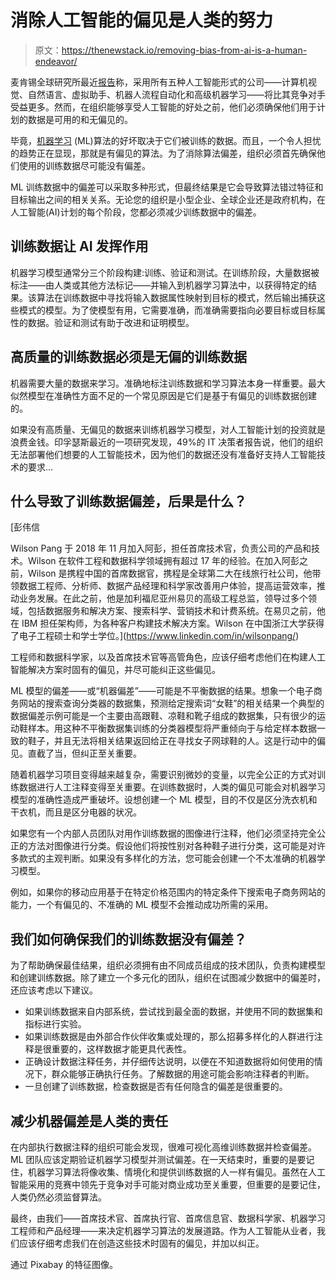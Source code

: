 # 消除人工智能的偏见是人类的努力

> 原文：<https://thenewstack.io/removing-bias-from-ai-is-a-human-endeavor/>

麦肯锡全球研究所最近[报告](https://www.mckinsey.com/featured-insights/artificial-intelligence/notes-from-the-ai-frontier-modeling-the-impact-of-ai-on-the-world-economy)称，采用所有五种人工智能形式的公司——计算机视觉、自然语言、虚拟助手、机器人流程自动化和高级机器学习——将比其竞争对手受益更多。然而，在组织能够享受人工智能的好处之前，他们必须确保他们用于计划的数据是可用的和无偏见的。

毕竟，[机器学习](/category/machine-learning/) (ML)算法的好坏取决于它们被训练的数据。而且，一个令人担忧的趋势正在显现，那就是有偏见的算法。为了消除算法偏差，组织必须首先确保他们使用的训练数据尽可能没有偏差。

ML 训练数据中的偏差可以采取多种形式，但最终结果是它会导致算法错过特征和目标输出之间的相关关系。无论您的组织是小型企业、全球企业还是政府机构，在人工智能(AI)计划的每个阶段，您都必须减少训练数据中的偏差。

## 训练数据让 AI 发挥作用

机器学习模型通常分三个阶段构建:训练、验证和测试。在训练阶段，大量数据被标注——由人类或其他方法标记——并输入到机器学习算法中，以获得特定的结果。该算法在训练数据中寻找将输入数据属性映射到目标的模式，然后输出捕获这些模式的模型。为了使模型有用，它需要准确，而准确需要指向必要目标或目标属性的数据。验证和测试有助于改进和证明模型。

## 高质量的训练数据必须是无偏的训练数据

机器需要大量的数据来学习。准确地标注训练数据和学习算法本身一样重要。最大似然模型在准确性方面不足的一个常见原因是它们是基于有偏见的训练数据创建的。

如果没有高质量、无偏见的数据来训练机器学习模型，对人工智能计划的投资就是浪费金钱。印孚瑟斯最近的一项研究发现，49%的 IT 决策者报告说，他们的组织无法部署他们想要的人工智能技术，因为他们的数据还没有准备好支持人工智能技术的要求…

## 什么导致了训练数据偏差，后果是什么？

 [彭伟信

Wilson Pang 于 2018 年 11 月加入阿彭，担任首席技术官，负责公司的产品和技术。Wilson 在软件工程和数据科学领域拥有超过 17 年的经验。在加入阿彭之前，Wilson 是携程中国的首席数据官，携程是全球第二大在线旅行社公司，他带领数据工程师、分析师、数据产品经理和科学家改善用户体验，提高运营效率，推动业务发展。在此之前，他是加利福尼亚州易贝的高级工程总监，领导过多个领域，包括数据服务和解决方案、搜索科学、营销技术和计费系统。在易贝之前，他在 IBM 担任架构师，为各种客户构建技术解决方案。Wilson 在中国浙江大学获得了电子工程硕士和学士学位。](https://www.linkedin.com/in/wilsonpang/) 

工程师和数据科学家，以及首席技术官等高管角色，应该仔细考虑他们在构建人工智能解决方案时固有的偏见，并尽可能纠正这些偏见。

ML 模型的偏差——或“机器偏差”——可能是不平衡数据的结果。想象一个电子商务网站的搜索查询分类器的数据集，预测给定搜索词“女鞋”的相关结果一个典型的数据偏差示例可能是一个主要由高跟鞋、凉鞋和靴子组成的数据集，只有很少的运动鞋样本。用这种不平衡数据集训练的分类器模型将严重倾向于与给定样本数据一致的鞋子，并且无法将相关结果返回给正在寻找女子网球鞋的人。这是行动中的偏见。直截了当，但纠正至关重要。

随着机器学习项目变得越来越复杂，需要识别微妙的变量，以完全公正的方式对训练数据进行人工注释变得至关重要。在训练数据时，人类的偏见可能会对机器学习模型的准确性造成严重破坏。设想创建一个 ML 模型，目的不仅是区分洗衣机和干衣机，而且是区分电器的状况。

如果您有一个内部人员团队对用作训练数据的图像进行注释，他们必须坚持完全公正的方法对图像进行分类。假设他们将按性别对各种鞋子进行分类，这可能是对许多款式的主观判断。如果没有多样化的方法，您可能会创建一个不太准确的机器学习模型。

例如，如果你的移动应用基于在特定价格范围内的特定条件下搜索电子商务网站的能力，一个有偏见的、不准确的 ML 模型不会推动成功所需的采用。

## 我们如何确保我们的训练数据没有偏差？

为了帮助确保最佳结果，组织必须拥有由不同成员组成的技术团队，负责构建模型和创建训练数据。除了建立一个多元化的团队，组织在试图减少数据中的偏差时，还应该考虑以下建议。

*   如果训练数据来自内部系统，尝试找到最全面的数据，并使用不同的数据集和指标进行实验。
*   如果训练数据是由外部合作伙伴收集或处理的，那么招募多样化的人群进行注释是很重要的，这样数据才能更具代表性。
*   正确设计数据注释任务，并仔细传达说明，以便在不知道数据将如何使用的情况下，群众能够正确执行任务。了解数据的用途可能会影响注释者的判断。
*   一旦创建了训练数据，检查数据是否有任何隐含的偏差是很重要的。

## 减少机器偏差是人类的责任

在内部执行数据注释的组织可能会发现，很难可视化高维训练数据并检查偏差。ML 团队应该定期验证机器学习模型并测试偏差。在一天结束时，重要的是要记住，机器学习算法将像收集、情境化和提供训练数据的人一样有偏见。虽然在人工智能采用的竞赛中领先于竞争对手可能对商业成功至关重要，但重要的是要记住，人类仍然必须监督算法。

最终，由我们——首席技术官、首席执行官、首席信息官、数据科学家、机器学习工程师和产品经理——来决定机器学习算法的发展道路。作为人工智能从业者，我们应该仔细考虑我们在创造这些技术时固有的偏见，并加以纠正。

通过 Pixabay 的特征图像。

<svg xmlns:xlink="http://www.w3.org/1999/xlink" viewBox="0 0 68 31" version="1.1"><title>Group</title> <desc>Created with Sketch.</desc></svg>